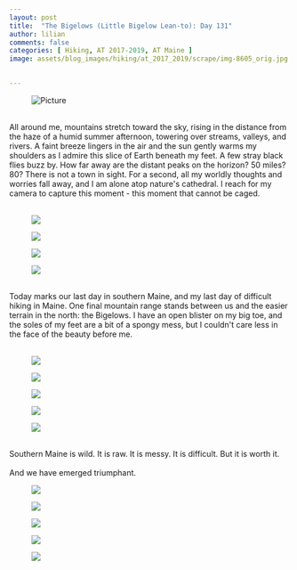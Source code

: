 ```yaml
---
layout: post  
title:  "The Bigelows (Little Bigelow Lean-to): Day 131"  
author: lilian  
comments: false  
categories: [ Hiking, AT 2017-2019, AT Maine ] 
image: assets/blog_images/hiking/at_2017_2019/scrape/img-8605_orig.jpg
                  

---
```


<figure><img src="{{site.baseurl}}/assets/blog_images/hiking/at_2017_2019/scrape/img-8573_1_orig.jpg" alt="Picture" style="width:auto;max-width:100%"></figure>

<a></a><br>All around me, mountains stretch toward the sky, rising in the distance from the haze of a humid summer afternoon, towering over streams, valleys, and rivers. A faint breeze lingers in the air and the sun gently warms my shoulders as I admire this slice of Earth beneath my feet. A few stray black flies buzz by. How far away are the distant peaks on the horizon? 50 miles? 80? There is not a town in sight. For a second, all my worldly thoughts and worries fall away, and I am alone atop nature's cathedral. I reach for my camera to capture this moment - this moment that cannot be caged.<br><br>

<figure><img src="{{site.baseurl}}/assets/blog_images/hiking/at_2017_2019/scrape/img-8574_orig.jpg" ></figure>

<figure><img src="{{site.baseurl}}/assets/blog_images/hiking/at_2017_2019/scrape/img-8580_orig.jpg" ></figure>

<figure><img src="{{site.baseurl}}/assets/blog_images/hiking/at_2017_2019/scrape/img-8582_orig.jpg" ></figure>

<figure><img src="{{site.baseurl}}/assets/blog_images/hiking/at_2017_2019/scrape/img-8583_orig.jpg" ></figure>

<a></a><br>Today marks our last day in southern Maine, and my last day of difficult hiking in Maine. One final mountain range stands between us and the easier terrain in the north: the Bigelows. I have an open blister on my big toe, and the soles of my feet are a bit of a spongy mess, but I couldn't care less in the face of the beauty before me.<br><br>

<figure><img src="{{site.baseurl}}/assets/blog_images/hiking/at_2017_2019/scrape/img-8586_orig.jpg" ></figure>

<figure><img src="{{site.baseurl}}/assets/blog_images/hiking/at_2017_2019/scrape/img-8587_orig.jpg" ></figure>

<figure><img src="{{site.baseurl}}/assets/blog_images/hiking/at_2017_2019/scrape/img-8590_orig.jpg" ></figure>

<figure><img src="{{site.baseurl}}/assets/blog_images/hiking/at_2017_2019/scrape/img-8600_orig.jpg" ></figure>

<figure><img src="{{site.baseurl}}/assets/blog_images/hiking/at_2017_2019/scrape/img-8605_orig.jpg" ></figure>

<a></a><br>Southern Maine is wild. It is raw. It is messy. It is difficult. But it is worth it.<br><br>And we have emerged triumphant.<br>

<figure><img src="{{site.baseurl}}/assets/blog_images/hiking/at_2017_2019/scrape/img-8607_orig.jpg" ></figure>

<figure><img src="{{site.baseurl}}/assets/blog_images/hiking/at_2017_2019/scrape/img-8611_orig.jpg" ></figure>

<figure><img src="{{site.baseurl}}/assets/blog_images/hiking/at_2017_2019/scrape/img-8612_orig.jpg" ></figure>

<figure><img src="{{site.baseurl}}/assets/blog_images/hiking/at_2017_2019/scrape/img-8617_orig.jpg" ></figure>

<figure><img src="{{site.baseurl}}/assets/blog_images/hiking/at_2017_2019/scrape/img-9521_9_orig.jpg" ></figure>